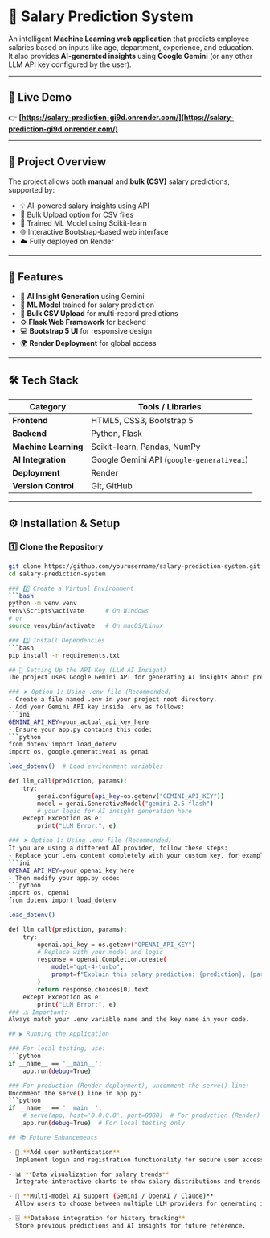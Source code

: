 # 💼 Salary Prediction System

An intelligent **Machine Learning web application** that predicts employee salaries based on inputs like age, department, experience, and education.  
It also provides **AI-generated insights** using **Google Gemini** (or any other LLM API key configured by the user).

---

## 🚀 Live Demo
👉 **[https://salary-prediction-gi9d.onrender.com/](https://salary-prediction-gi9d.onrender.com/)**

---

## 🧠 Project Overview
The project allows both **manual** and **bulk (CSV)** salary predictions, supported by:
- 💡 AI-powered salary insights using API  
- 📄 Bulk Upload option for CSV files  
- 🧮 Trained ML Model using Scikit-learn  
- 🌐 Interactive Bootstrap-based web interface  
- ☁️ Fully deployed on Render  

---

## 🧩 Features
- 💬 **AI Insight Generation** using Gemini  
- 🧠 **ML Model** trained for salary prediction  
- 📂 **Bulk CSV Upload** for multi-record predictions  
- ⚙️ **Flask Web Framework** for backend  
- 💻 **Bootstrap 5 UI** for responsive design  
- 🌍 **Render Deployment** for global access  

---

## 🛠️ Tech Stack

| Category | Tools / Libraries |
|-----------|------------------|
| **Frontend** | HTML5, CSS3, Bootstrap 5 |
| **Backend** | Python, Flask |
| **Machine Learning** | Scikit-learn, Pandas, NumPy |
| **AI Integration** | Google Gemini API (`google-generativeai`) |
| **Deployment** | Render |
| **Version Control** | Git, GitHub |

---

## ⚙️ Installation & Setup

### 1️⃣ Clone the Repository
```bash
git clone https://github.com/yourusername/salary-prediction-system.git
cd salary-prediction-system

### 2️⃣ Create a Virtual Environment
```bash
python -m venv venv
venv\Scripts\activate      # On Windows
# or
source venv/bin/activate   # On macOS/Linux

### 3️⃣ Install Dependencies
```bash
pip install -r requirements.txt

## 🔑 Setting Up the API Key (LLM AI Insight)
The project uses Google Gemini API for generating AI insights about predicted salaries.

### ➤ Option 1: Using .env file (Recommended)
- Create a file named .env in your project root directory.
- Add your Gemini API key inside .env as follows:
```ini
GEMINI_API_KEY=your_actual_api_key_here
- Ensure your app.py contains this code:
```python
from dotenv import load_dotenv
import os, google.generativeai as genai

load_dotenv()  # Load environment variables

def llm_call(prediction, params):
    try:
        genai.configure(api_key=os.getenv("GEMINI_API_KEY"))
        model = genai.GenerativeModel("gemini-2.5-flash")
        # your logic for AI insight generation here
    except Exception as e:
        print("LLM Error:", e)

### ➤ Option 1: Using .env file (Recommended)
If you are using a different AI provider, follow these steps:
- Replace your .env content completely with your custom key, for example:
```ini
OPENAI_API_KEY=your_openai_key_here
- Then modify your app.py code:
```python
import os, openai
from dotenv import load_dotenv

load_dotenv()

def llm_call(prediction, params):
    try:
        openai.api_key = os.getenv("OPENAI_API_KEY")
        # Replace with your model and logic
        response = openai.Completion.create(
            model="gpt-4-turbo",
            prompt=f"Explain this salary prediction: {prediction}, {params}"
        )
        return response.choices[0].text
    except Exception as e:
        print("LLM Error:", e)
### ⚠️ Important:
Always match your .env variable name and the key name in your code.

## ▶️ Running the Application

### For local testing, use:
```python
if __name__ == '__main__':
    app.run(debug=True)

### For production (Render deployment), uncomment the serve() line:
Uncomment the serve() line in app.py:
```python
if __name__ == '__main__':
    # serve(app, host='0.0.0.0', port=8080)  # For production (Render)
    app.run(debug=True)  # For local testing only

## 📚 Future Enhancements

- 🔐 **Add user authentication**  
  Implement login and registration functionality for secure user access.

- 📊 **Data visualization for salary trends**  
  Integrate interactive charts to show salary distributions and trends.

- 🧠 **Multi-model AI support (Gemini / OpenAI / Claude)**  
  Allow users to choose between multiple LLM providers for generating insights.

- 🗄️ **Database integration for history tracking**  
  Store previous predictions and AI insights for future reference.